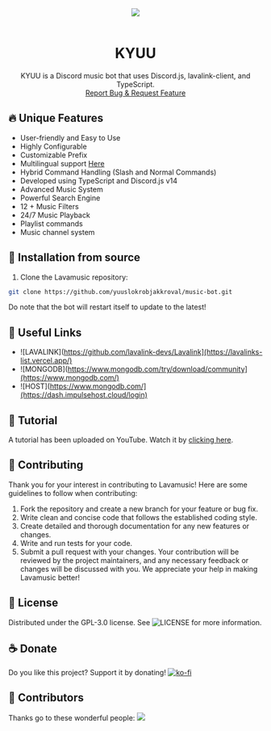<center><img src="https://capsule-render.vercel.app/api?type=waving&color=gradient&height=200&section=header&text=KYUU&fontSize=80&fontAlignY=35&animation=twinkling&fontColor=gradient" /></center>

<!-- PROJECT LOGO -->
<br />
<p align="center">
  <h1 align="center">KYUU</h1>
  <p align="center">KYUU is a Discord music bot that uses Discord.js, lavalink-client, and TypeScript.
    <br />
    <a href="https://discord.gg/wnhyvUD5Ze/issues">Report Bug & Request Feature</a>
  </p>
</p>

## 🔥 Unique Features

- User-friendly and Easy to Use
- Highly Configurable
- Customizable Prefix
- Multilingual support [Here](/Translation.md)
- Hybrid Command Handling (Slash and Normal Commands)
- Developed using TypeScript and Discord.js v14
- Advanced Music System
- Powerful Search Engine
- 12 + Music Filters
- 24/7 Music Playback
- Playlist commands
- Music channel system

## 🚀 Installation from source

1. Clone the Lavamusic repository:

```bash
git clone https://github.com/yuuslokrobjakkroval/music-bot.git
```

Do note that the bot will restart itself to update to the latest!

## 🔗 Useful Links

- ![LAVALINK](https://github.com/lavalink-devs/Lavalink](https://lavalinks-list.vercel.app/)
- ![MONGODB](https://www.mongodb.com/try/download/community](https://www.mongodb.com/)
- ![HOST](https://www.mongodb.com/](https://dash.impulsehost.cloud/login)

## 📝 Tutorial

A tutorial has been uploaded on YouTube. Watch it by [clicking here](https://youtu.be/x5lQD2rguz0).

## 📜 Contributing

Thank you for your interest in contributing to Lavamusic! Here are some guidelines to follow when contributing:

1. Fork the repository and create a new branch for your feature or bug fix.
2. Write clean and concise code that follows the established coding style.
3. Create detailed and thorough documentation for any new features or changes.
4. Write and run tests for your code.
5. Submit a pull request with your changes.
Your contribution will be reviewed by the project maintainers, and any necessary feedback or changes will be discussed with you. We appreciate your help in making Lavamusic better!

## 🔐 License

Distributed under the GPL-3.0 license. See ![LICENSE](https://img.shields.io/github/license/appujet/lavamusic?style=social) for more information.

## ☕ Donate

Do you like this project? Support it by donating!
[![ko-fi](https://ko-fi.com/img/githubbutton_sm.svg)](https://ko-fi.com/H2H7LKT9L)

## 👥 Contributors

Thanks go to these wonderful people:
<a href="https://discord.gg/wnhyvUD5Ze/graphs/contributors">
  <img src="https://contrib.rocks/image?repo=appujet/lavamusic" />
</a>
